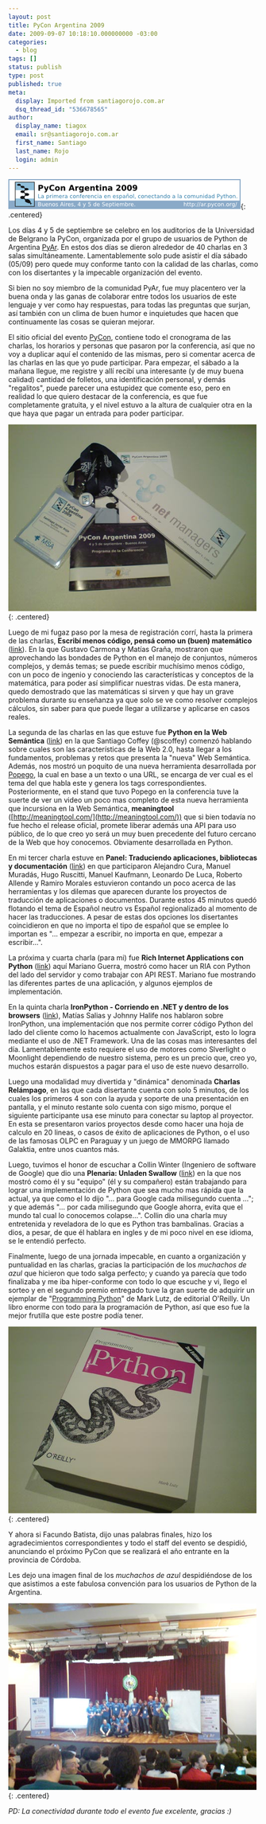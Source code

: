 ```yaml
---
layout: post
title: PyCon Argentina 2009
date: 2009-09-07 10:18:10.000000000 -03:00
categories:
  - blog
tags: []
status: publish
type: post
published: true
meta:
  display: Imported from santiagorojo.com.ar
  dsq_thread_id: "536678565"
author:
  display_name: tiagox
  email: sr@santiagorojo.com.ar
  first_name: Santiago
  last_name: Rojo
  login: admin
---
```


![PyCon Argentina 2009](/assets/PyConAR-2009-banner-chico.png){: .centered}

Los días 4 y 5 de septiembre se celebro en los auditorios de la Universidad de
Belgrano la PyCon, organizada por el grupo de usuarios de Python de Argentina
[PyAr](http://python.com.ar). En estos dos días se dieron alrededor de 40
charlas en 3 salas simultáneamente. Lamentablemente solo pude asistir el día
sábado (05/09) pero quede muy conforme tanto con la calidad de las charlas, como
con los disertantes y la impecable organización del evento.

Si bien no soy miembro de la comunidad PyAr, fue muy placentero ver la buena
onda y las ganas de colaborar entre todos los usuarios de este lenguaje y ver
como hay respuestas, para todas las preguntas que surjan, así también con un
clima de buen humor e inquietudes que hacen que continuamente las cosas se
quieran mejorar.

El sitio oficial del evento [PyCon](http://ar.pycon.org/2009/about/), contiene
todo el cronograma de las charlas, los horarios y personas que pasaron por la
conferencia, así que no voy a duplicar aquí el contenido de las mismas, pero si
comentar acerca de las charlas en las que yo pude participar. Para empezar, el
sábado a la mañana llegue, me registre y allí recibí una interesante (y de muy
buena calidad) cantidad de folletos, una identificación personal, y demás
"regalitos", puede parecer una estupidez que comente eso, pero en realidad lo
que quiero destacar de la conferencia, es que fue completamente gratuita, y el
nivel estuvo a la altura de cualquier otra en la que haya que pagar un entrada
para poder participar.

![Folletos de la PyCon](/assets/pycon_folletos.jpg "Folletos de la PyCon"){: .centered}

Luego de mi fugaz paso por la mesa de registración corrí, hasta la primera de
las charlas, **Escribí menos código, pensá como un (buen) matemático**
([link](http://ar.pycon.org/2009/conference/schedule/event/22/)). En la que
Gustavo Carmona y Matías Graña, mostraron que aprovechando las bondades de
Python en el manejo de conjuntos, números complejos, y demás temas; se puede
escribir muchísimo menos código, con un poco de ingenio y conociendo las
características y conceptos de la matemática, para poder así simplificar
nuestras vidas. De esta manera, quedo demostrado que las matemáticas si sirven y
que hay un grave problema durante su enseñanza ya que solo se ve como resolver
complejos cálculos, sin saber para que puede llegar a utilizarse y aplicarse en
casos reales.

La segunda de las charlas en las que estuve fue **Python en la Web Semántica**
([link](http://ar.pycon.org/2009/conference/schedule/event/30/)) en la que
Santiago Coffey (@scoffey) comenzó hablando sobre cuales son las características
de la Web 2.0, hasta llegar a los fundamentos, problemas y retos que presenta la
"nueva" Web Semántica. Además, nos mostró un poquito de una nueva herramienta
desarrollada por [Popego](http://popego.com/), la cual en base a un texto o una
URL, se encarga de ver cual es el tema del que habla este y genera los tags
correspondientes. Posteriormente, en el stand que tuvo Popego en la conferencia
tuve la suerte de ver un video un poco mas completo de esta nueva herramienta
que incursiona en la Web Semántica, **meaningtool**
([http://meaningtool.com/](http://meaningtool.com/)) que si bien todavía no fue
hecho el release oficial, promete liberar además una API para uso público, de lo
que creo yo será un muy buen precedente del futuro cercano de la Web que hoy
conocemos. Obviamente desarrollada en Python.

En mi tercer charla estuve en **Panel: Traduciendo aplicaciones, bibliotecas y
documentación** ([link](http://ar.pycon.org/2009/conference/schedule/event/44/))
en que participaron Alejandro Cura, Manuel Muradás, Hugo Ruscitti, Manuel
Kaufmann, Leonardo De Luca, Roberto Allende y Ramiro Morales estuvieron contando
un poco acerca de las herramientas y los dilemas que aparecen durante los
proyectos de traducción de aplicaciones o documentos. Durante estos 45 minutos
quedó flotando el tema de Español neutro vs Español regionalizado al momento de
hacer las traducciones. A pesar de estas dos opciones los disertantes
coincidieron en que no importa el tipo de español que se emplee lo importan es
"... empezar a escribir, no importa en que, empezar a escribir...".

La próxima y cuarta charla (para mi) fue **Rich Internet Applications con
Python** ([link](http://ar.pycon.org/2009/conference/schedule/event/24/)) aquí
Mariano Guerra, mostró como hacer un RIA con Python del lado del servidor y como
trabajar con API REST. Mariano fue mostrando las diferentes partes de una
aplicación, y algunos ejemplos de implementación.

En la quinta charla **IronPython - Corriendo en .NET y dentro de los browsers**
([link](http://ar.pycon.org/2009/conference/schedule/event/25/)), Matías Salias
y Johnny Halife nos hablaron sobre IronPython, una implementación que nos
permite correr código Python del lado del cliente como lo hacemos actualmente
con JavaScript, esto lo logra mediante el uso de .NET Framework. Una de las
cosas mas interesantes del día. Lamentablemente esto requiere el uso de motores
como Slverlight o Moonlight dependiendo de nuestro sistema, pero es un precio
que, creo yo, muchos estarán dispuestos a pagar para el uso de este nuevo
desarrollo.

Luego una modalidad muy divertida y "dinámica" denominada **Charlas Relámpago**,
en las que cada disertante cuenta con solo 5 minutos, de los cuales los primeros
4 son con la ayuda y soporte de una presentación en pantalla, y el minuto
restante solo cuenta con sigo mismo, porque el siguiente participante usa ese
minuto para conectar su laptop al proyector. En esta se presentaron varios
proyectos desde como hacer una hoja de calculo en 20 lineas, o casos de éxito de
aplicaciones de Python, o el uso de las famosas OLPC en Paraguay y un juego de
MMORPG llamado Galaktia, entre unos cuantos más.

Luego, tuvimos el honor de escuchar a Collin Winter (Ingeniero de software de
Google) que dio una **Plenaria: Unladen Swallow**
([link](http://ar.pycon.org/2009/conference/schedule/event/35/)) en la que nos
mostró como él y su "equipo" (él y su compañero) están trabajando para lograr
una implementación de Python que sea mucho mas rápida que la actual, ya que como
el lo dijo "... para Google cada milisegundo cuenta ..."; y que además "... por
cada milisegundo que Google ahorra, evita que el mundo tal cual lo conocemos
colapse...". Collin dio una charla muy entretenida y reveladora de lo que es
Python tras bambalinas. Gracias a dios, a pesar, de que él hablara en ingles y
de mi poco nivel en ese idioma, se le entendió perfecto.

Finalmente, luego de una jornada impecable, en cuanto a organización y
puntualidad en las charlas, gracias la participación de los _muchachos de azul_
que hicieron que todo salga perfecto; y cuando ya parecía que todo finalizaba y
me iba hiper-conforme con todo lo que escuche y vi, llego el sorteo y en el
segundo premio entregado tuve la gran suerte de adquirir un ejemplar de
"[Programming Python](http://amzn.com/0596009259)" de Mark Lutz, de editorial
O'Reilly. Un libro enorme con todo para la programación de Python, así que eso
fue la mejor frutilla que este postre podía tener.

!["Programming Python", Mark Lutz](/assets/pycon_premio.jpg '"Programming Python", Mark Lutz'){: .centered}

Y ahora si Facundo Batista, dijo unas palabras finales, hizo los agradecimientos
correspondientes y todo el staff del evento se despidió, anunciando el próximo
PyCon que se realizará el año entrante en la provincia de Córdoba.

Les dejo una imagen final de los _muchachos de azul_ despidiéndose de los que
asistimos a este fabulosa convención para los usuarios de Python de la
Argentina.

![muchachos de azul](/assets/pycon_organizadores.jpg "muchachos de azul"){: .centered}

_PD: La conectividad durante todo el evento fue excelente, gracias :)_
